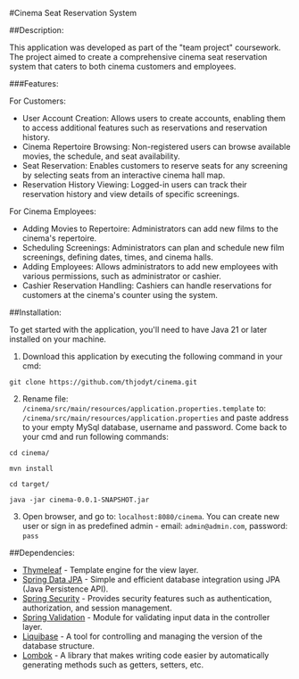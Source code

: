 #Cinema Seat Reservation System

##Description:

This application was developed as part of the "team project" coursework. The project aimed to create a comprehensive cinema seat reservation system that caters to both cinema customers and employees.

###Features:

For Customers:

* User Account Creation:
  Allows users to create accounts, enabling them to access additional features such as reservations and reservation history.
* Cinema Repertoire Browsing:
  Non-registered users can browse available movies, the schedule, and seat availability.
* Seat Reservation:
  Enables customers to reserve seats for any screening by selecting seats from an interactive cinema hall map.
* Reservation History Viewing:
  Logged-in users can track their reservation history and view details of specific screenings.

For Cinema Employees:
* Adding Movies to Repertoire:
  Administrators can add new films to the cinema's repertoire.
* Scheduling Screenings:
  Administrators can plan and schedule new film screenings, defining dates, times, and cinema halls.
* Adding Employees:
  Allows administrators to add new employees with various permissions, such as administrator or cashier.
* Cashier Reservation Handling:
  Cashiers can handle reservations for customers at the cinema's counter using the system.


##Installation:

To get started with the application, you'll need to have Java 21 or later installed on your machine.

1. Download this application by executing the following command in your cmd:

`git clone https://github.com/thjodyt/cinema.git`

2. Rename file: `/cinema/src/main/resources/application.properties.template` to: `/cinema/src/main/resources/application.properties` and paste address to your empty MySql database, username and password. Come back to your cmd and run following commands:

`cd cinema/`

`mvn install`

`cd target/`

`java -jar cinema-0.0.1-SNAPSHOT.jar`

3. Open browser, and go to: `localhost:8080/cinema`. You can create new user or sign in as predefined admin - email: `admin@admin.com`, password: `pass`

##Dependencies:

- [Thymeleaf](https://www.thymeleaf.org/) - Template engine for the view layer.
- [Spring Data JPA](https://spring.io/projects/spring-data-jpa) - Simple and efficient database integration using JPA (Java Persistence API).
- [Spring Security](https://spring.io/projects/spring-security) - Provides security features such as authentication, authorization, and session management.
- [Spring Validation](https://docs.spring.io/spring-framework/docs/current/reference/html/web.html#mvc-ann-form-validation) - Module for validating input data in the controller layer.
- [Liquibase](https://www.liquibase.org/) - A tool for controlling and managing the version of the database structure.
- [Lombok](https://projectlombok.org/) - A library that makes writing code easier by automatically generating methods such as getters, setters, etc.
